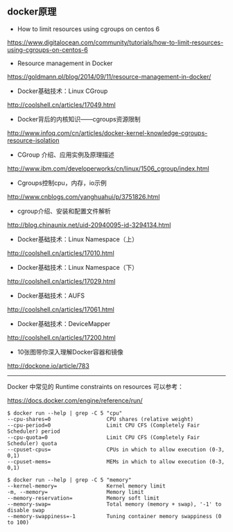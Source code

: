 ## docker原理

*    How to limit resources using cgroups on centos 6

https://www.digitalocean.com/community/tutorials/how-to-limit-resources-using-cgroups-on-centos-6

*    Resource management in Docker

https://goldmann.pl/blog/2014/09/11/resource-management-in-docker/

*    Docker基础技术：Linux CGroup

http://coolshell.cn/articles/17049.html

*    Docker背后的内核知识——cgroups资源限制

http://www.infoq.com/cn/articles/docker-kernel-knowledge-cgroups-resource-isolation

*    CGroup 介绍、应用实例及原理描述

http://www.ibm.com/developerworks/cn/linux/1506_cgroup/index.html

*    Cgroups控制cpu，内存，io示例

http://www.cnblogs.com/yanghuahui/p/3751826.html

*    cgroup介绍、安装和配置文件解析

http://blog.chinaunix.net/uid-20940095-id-3294134.html

*    Docker基础技术：Linux Namespace（上）

http://coolshell.cn/articles/17010.html

*    Docker基础技术：Linux Namespace（下）

http://coolshell.cn/articles/17029.html

*    Docker基础技术：AUFS

http://coolshell.cn/articles/17061.html

*    Docker基础技术：DeviceMapper

http://coolshell.cn/articles/17200.html

*    10张图带你深入理解Docker容器和镜像

http://dockone.io/article/783


---

Docker 中常见的 Runtime constraints on resources 可以参考：

https://docs.docker.com/engine/reference/run/

```
$ docker run --help | grep -C 5 "cpu"
--cpu-shares=0                  CPU shares (relative weight)
--cpu-period=0                  Limit CPU CFS (Completely Fair Scheduler) period
--cpu-quota=0                   Limit CPU CFS (Completely Fair Scheduler) quota
--cpuset-cpus=                  CPUs in which to allow execution (0-3, 0,1)
--cpuset-mems=                  MEMs in which to allow execution (0-3, 0,1)
```

```
$ docker run --help | grep -C 5 "memory"
--kernel-memory=                Kernel memory limit
-m, --memory=                   Memory limit
--memory-reservation=           Memory soft limit
--memory-swap=                  Total memory (memory + swap), '-1' to disable swap
--memory-swappiness=-1          Tuning container memory swappiness (0 to 100)
```
